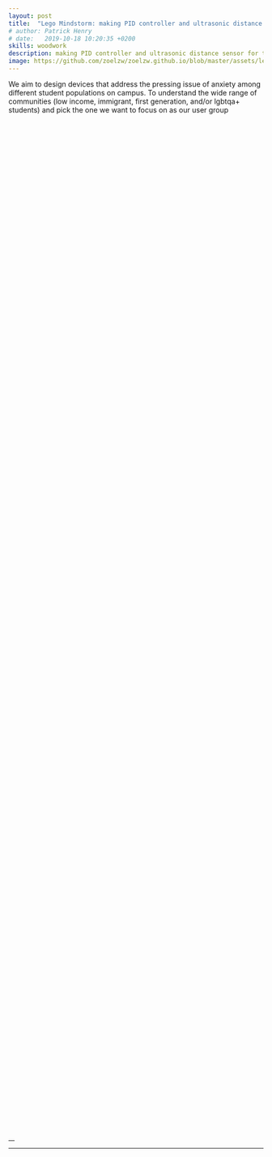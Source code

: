 ```yaml
---
layout: post
title:  "Lego Mindstorm: making PID controller and ultrasonic distance sensor"
# author: Patrick Henry
# date:   2019-10-18 10:20:35 +0200
skills: woodwork
description: making PID controller and ultrasonic distance sensor for the lego UV 
image: https://github.com/zoelzw/zoelzw.github.io/blob/master/assets/lego.PNG?raw=true
---
```


<div class="row">
  <div class="col-md-6">
    <p> 
    We aim to design devices that address the pressing issue of anxiety among different student populations on campus. To understand the wide range of communities (low income, immigrant, first generation, and/or lgbtqa+ students) and pick the one we want to focus on as our user group
    </p>
  </div>

  <div class="col-md-6">
    <div class="img-fluid rounded mt-2 mb-2 mb-md-0" style="background-image: url(https://github.com/zoelzw/zoelzw.github.io/blob/master/assets/skateboard.jpg?raw=true);  height: 50vh; background-position:center;">
  </div>
</div><hr width="12">


<div class="row">
  <hr>
  <div class="col-md-6">
     <div class="img-fluid rounded mt-2 mb-2 mb-md-0" style="background-image: url({{ page.image }});  height: 50vh; background-position:center;">
     </div>
  </div>
  
  <div class="col-md-6">
   <p> 
        People always say that history repeats itself, and I think history also shines a light on the unknown future, or at least we can find some patterns from the past to guide ourselves in present.
    I recently watched Prof. Jessica Glasscock’s talk on the evolution of eyewear, which briefly covers the history of fashionable eyewear. The transformation of eyewear as objects of necessity into objects of desire enhanced my belief in inclusive design particularly in clothing and gave me a different angle to reevaluate today’s advocacy of inclusive design.
   </p>
  </div>
</div>